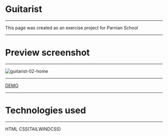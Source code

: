 Guitarist
========================

* * *

This page was created as an exercise project for Parnian School

* * *

Preview screenshot
==================

* * *

![guitarist-02-home](https://github.com/user-attachments/assets/ba99210b-a8cf-4650-80b7-507913471242)

* * *

[DEMO](https://alisabouri68.github.io/project-guitarist/)

* * *

Technologies used
=================

* * *

HTML CSS(TAILWINDCSS)
